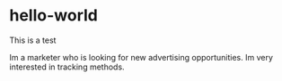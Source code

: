 # hello-world

This is a test

Im a marketer who is looking for new advertising opportunities. Im very interested in tracking methods.
